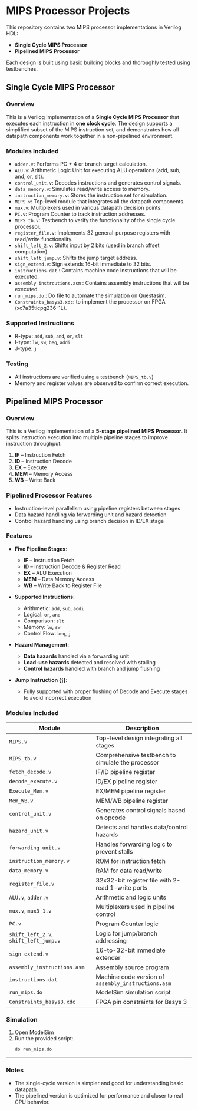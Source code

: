 # MIPS Processor Projects

This repository contains two MIPS processor implementations in Verilog HDL:
- **Single Cycle MIPS Processor**
- **Pipelined MIPS Processor**

Each design is built using basic building blocks and thoroughly tested using testbenches.

## Single Cycle MIPS Processor

### Overview
This is a Verilog implementation of a **Single Cycle MIPS Processor** that executes each instruction in **one clock cycle**. The design supports a simplified subset of the MIPS instruction set, and demonstrates how all datapath components work together in a non-pipelined environment.

### Modules Included
- `adder.v`: Performs PC + 4 or branch target calculation.
- `ALU.v`: Arithmetic Logic Unit for executing ALU operations (add, sub, and, or, slt).
- `control_unit.v`: Decodes instructions and generates control signals.
- `data_memory.v`: Simulates read/write access to memory.
- `instruction_memory.v`: Stores the instruction set for simulation.
- `MIPS.v`: Top-level module that integrates all the datapath components.
- `mux.v`: Multiplexers used in various datapath decision points.
- `PC.v`: Program Counter to track instruction addresses.
- `MIPS_tb.v`: Testbench to verify the functionality of the single cycle processor.
- `register_file.v`: Implements 32 general-purpose registers with read/write functionality.
- `shift_left_2.v`: Shifts input by 2 bits (used in branch offset computation).
- `shift_left_jump.v`: Shifts the jump target address.
- `sign_extend.v`: Sign extends 16-bit immediate to 32 bits.
- `instructions.dat` : Contains machine code instructions that will be executed.
- `assembly instrcutions.asm` : Contains assembly instructions that will be executed.
- `run_mips.do` : Do file to automate the simulation on Questasim.
- `Constraints_basys3.xdc`: to implement the processor on FPGA (xc7a35ticpg236-1L).

### Supported Instructions
- R-type: `add`, `sub`, `and`, `or`, `slt`
- I-type: `lw`, `sw`, `beq`, `addi`
- J-type: `j`

### Testing
- All instructions are verified using a testbench (`MIPS_tb.v`)
- Memory and register values are observed to confirm correct execution.


## Pipelined MIPS Processor

### Overview
This is a Verilog implementation of a **5-stage pipelined MIPS Processor**. It splits instruction execution into multiple pipeline stages to improve instruction throughput:
1. **IF** – Instruction Fetch
2. **ID** – Instruction Decode
3. **EX** – Execute
4. **MEM** – Memory Access
5. **WB** – Write Back

### Pipelined Processor Features
- Instruction-level parallelism using pipeline registers between stages
- Data hazard handling via forwarding unit and hazard detection
- Control hazard handling using branch decision in ID/EX stage

### Features

- **Five Pipeline Stages**:
  - **IF** – Instruction Fetch  
  - **ID** – Instruction Decode & Register Read  
  - **EX** – ALU Execution  
  - **MEM** – Data Memory Access  
  - **WB** – Write Back to Register File

- **Supported Instructions**:
  - Arithmetic: `add`, `sub`, `addi`
  - Logical: `or`, `and`
  - Comparison: `slt`
  - Memory: `lw`, `sw`
  - Control Flow: `beq`, `j`

- **Hazard Management**:
  - **Data hazards** handled via a forwarding unit
  - **Load-use hazards** detected and resolved with stalling
  - **Control hazards** handled with branch and jump flushing

- **Jump Instruction (`j`)**:
  - Fully supported with proper flushing of Decode and Execute stages to avoid incorrect execution

### Modules Included
| Module                  | Description |
|-------------------------|-------------|
| `MIPS.v`                | Top-level design integrating all stages |
| `MIPS_tb.v`             | Comprehensive testbench to simulate the processor |
| `fetch_decode.v`        | IF/ID pipeline register |
| `decode_execute.v`      | ID/EX pipeline register |
| `Execute_Mem.v`         | EX/MEM pipeline register |
| `Mem_WB.v`              | MEM/WB pipeline register |
| `control_unit.v`        | Generates control signals based on opcode |
| `hazard_unit.v`         | Detects and handles data/control hazards |
| `forwarding_unit.v`     | Handles forwarding logic to prevent stalls |
| `instruction_memory.v`  | ROM for instruction fetch |
| `data_memory.v`         | RAM for data read/write |
| `register_file.v`       | 32x32-bit register file with 2-read 1-write ports |
| `ALU.v`, `adder.v`      | Arithmetic and logic units |
| `mux.v`, `mux3_1.v`     | Multiplexers used in pipeline control |
| `PC.v`                  | Program Counter logic |
| `shift_left_2.v`, `shift_left_jump.v` | Logic for jump/branch addressing |
| `sign_extend.v`         | 16-to-32-bit immediate extender |
| `assembly_instructions.asm` | Assembly source program |
| `instructions.dat`      | Machine code version of `assembly_instructions.asm` |
| `run_mips.do`           | ModelSim simulation script |
| `Constraints_basys3.xdc`| FPGA pin constraints for Basys 3 |

### Simulation

1. Open ModelSim
2. Run the provided script:
   ```tcl
   do run_mips.do
---

### Notes
- The single-cycle version is simpler and good for understanding basic datapath.
- The pipelined version is optimized for performance and closer to real CPU behavior.
